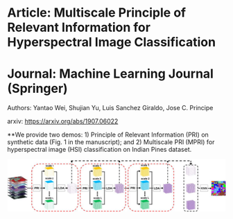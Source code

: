 # Article: Multiscale Principle of Relevant Information for Hyperspectral Image Classification

# Journal: Machine Learning Journal (Springer)

Authors: Yantao Wei, Shujian Yu, Luis Sanchez Giraldo, Jose C. Principe

arxiv: https://arxiv.org/abs/1907.06022

**We provide two demos: 1) Principle of Relevant Information (PRI) on synthetic data (Fig. 1 in the manuscript); and 2) Multiscale PRI (MPRI) for hyperspectral image (HSI) classification on Indian Pines dataset.

![image](https://github.com/SJYuCNEL/Principle-of-Relevant-Information-and-HSI-Classification/blob/main/MPRI_architecture.png)

